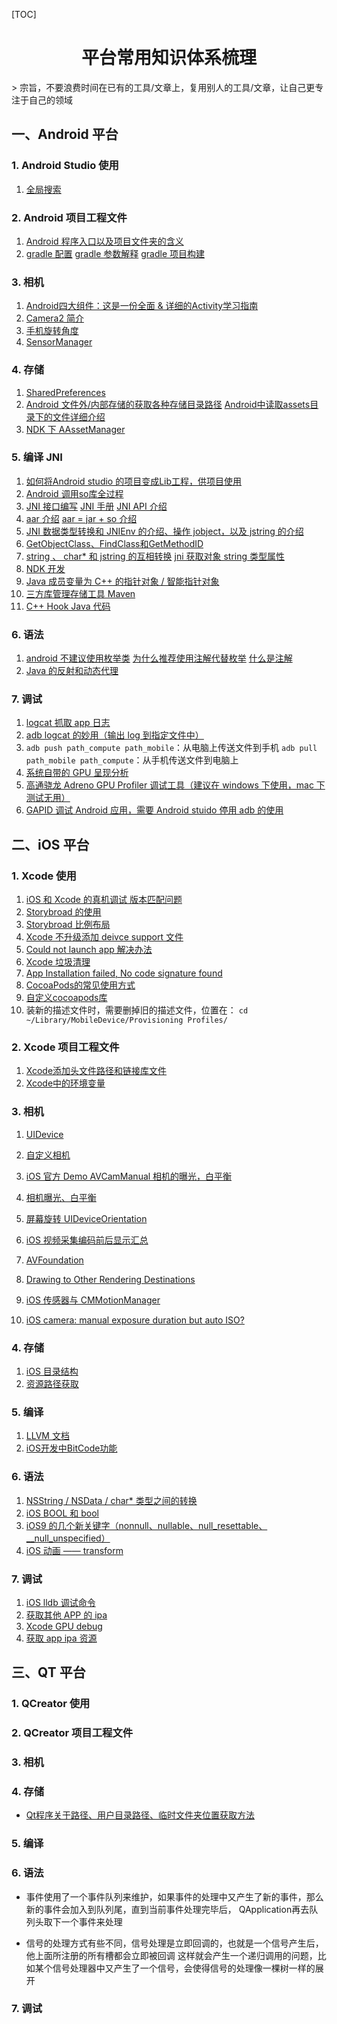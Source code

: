 [TOC]


<p><h1><center>平台常用知识体系梳理</center></h1></p>
> 宗旨，不要浪费时间在已有的工具/文章上，复用别人的工具/文章，让自己更专注于自己的领域



## 一、Android 平台

### 1. Android Studio 使用

1. [全局搜索](https://jingyan.baidu.com/article/ca2d939d7943e3eb6c31cebc.html)



### 2. Android 项目工程文件

1. [Android 程序入口以及项目文件夹的含义](https://www.cnblogs.com/mingjiatang/p/5978538.html)
2. [gradle 配置](https://www.cnblogs.com/wxishang1991/p/5457878.html)
    [gradle 参数解释](https://www.jianshu.com/p/c11862136abf)
  [gradle 项目构建](https://www.cnblogs.com/smyhvae/p/4456420.html)




### 3. 相机

1. [Android四大组件：这是一份全面 & 详细的Activity学习指南](https://blog.csdn.net/carson_ho/article/details/82848840)
2. [Camera2 简介](https://www.jianshu.com/p/23e8789fbc10)
3. [手机旋转角度](https://www.jianshu.com/p/f2cce22280df)
4. [SensorManager](https://developer.android.google.cn/reference/android/hardware/SensorManager)




### 4. 存储

1. [SharedPreferences](https://www.jianshu.com/p/13f26d68b02e)
2. [Android 文件外/内部存储的获取各种存储目录路径](https://www.jianshu.com/p/2de0113b3164)
   [Android中读取assets目录下的文件详细介绍](https://blog.csdn.net/greathfs/article/details/52123984)
3. [NDK 下 AAssetManager](https://blog.csdn.net/u012098794/article/details/53405142)




### 5. 编译 JNI

1. [如何将Android studio 的项目变成Lib工程，供项目使用](https://blog.csdn.net/qq_33373648/article/details/75671402)
2. [Android 调用so库全过程](https://blog.csdn.net/liujian8654562/article/details/78717149)
3. [JNI 接口编写](https://www.cnblogs.com/rocomp/p/4892866.html)
   [JNI 手册](https://blog.csdn.net/eydwyz/article/details/77800867)
   [JNI API 介绍](https://blog.csdn.net/yuzhou_zang/article/details/78410632)
4. [aar 介绍](https://blog.csdn.net/xiexiangyu92/article/details/75200091)
   [aar = jar + so 介绍](https://blog.csdn.net/mq2856992713/article/details/77619299)
5. [JNI 数据类型转换和 JNIEnv 的介绍、操作 jobject，以及 jstring 的介绍](https://blog.csdn.net/u010947098/article/details/71079380)
6. [GetObjectClass、FindClass和GetMethodID](https://www.jianshu.com/p/dddb0ccd476a)
7. [string 、 char* 和 jstring 的互相转换](https://blog.csdn.net/xlxxcc/article/details/51106721)
   [jni 获取对象 string 类型属性](https://blog.csdn.net/xiuye2015/article/details/90111908)
8. [NDK 开发](https://blog.csdn.net/afei__/article/details/81290711)
9. [Java 成员变量为 C++ 的指针对象 / 智能指针对象](https://www.studiofuga.com/2017/03/10/a-c-smart-pointer-wrapper-for-use-with-jni/)
10. [三方库管理存储工具 Maven](https://www.cnblogs.com/zachary7/p/7975632.html)
11. [C++ Hook Java 代码](https://zhuanlan.zhihu.com/p/109157321)



### 6. 语法

1. [android 不建议使用枚举类](https://www.cnblogs.com/zgz345/p/5871351.html)
   [为什么推荐使用注解代替枚举](https://www.jianshu.com/p/80180e1728d0)
   [什么是注解](https://www.cnblogs.com/liaojie970/p/7879917.html)
2. [Java 的反射和动态代理](https://www.cnblogs.com/jingmoxukong/p/12049112.html)



### 7. 调试

1. [logcat 抓取 app 日志](https://blog.csdn.net/tscying/article/details/79317537)
2. [adb logcat 的妙用（输出 log 到指定文件中）](https://blog.csdn.net/qq_34801506/article/details/81014994)
3. `adb push path_compute path_mobile`：从电脑上传送文件到手机
   `adb pull path_mobile path_compute`：从手机传送文件到电脑上
4. [系统自带的 GPU 呈现分析](https://www.jianshu.com/p/ac2d58666106)
5. [高通骁龙 Adreno GPU Profiler 调试工具（建议在 windows 下使用，mac 下测试无用）](https://gameinstitute.qq.com/community/detail/123051)
6. [GAPID 调试 Android 应用，需要 Android stuido 停用 adb 的使用](http://www.geeks3d.com/20171214/google-gapid-capture-vulkan-and-opengl-es-calls-on-android-windows-macos-and-linux/)



## 二、iOS 平台

### 1. Xcode 使用

1. [iOS 和 Xcode 的真机调试 版本匹配问题](https://www.jianshu.com/p/9e72bec04c06)
2. [Storybroad 的使用](https://www.jianshu.com/p/aaa4b89dbba1)
3. [Storybroad 比例布局](https://segmentfault.com/a/1190000002997979)
4. [Xcode 不升级添加 deivce support 文件](https://github.com/iGhibli/iOS-DeviceSupport/tree/master/DeviceSupport)
5. [Could not launch app 解决办法](https://blog.csdn.net/u012581760/article/details/78528480?depth_1-utm_source=distribute.pc_relevant.none-task&utm_source=distribute.pc_relevant.none-task)
6. [Xcode 垃圾清理](https://www.jianshu.com/p/225a4b3dd88e)
7. [App Installation failed, No code signature found](https://blog.macrowolf.cn/31.html)
8. [CocoaPods的常见使用方式](https://www.cnblogs.com/hs-funky/p/6759977.html)
9. [自定义cocoapods库](https://www.jianshu.com/p/oZfb8s)
10. 装新的描述文件时，需要删掉旧的描述文件，位置在：
    `cd ~/Library/MobileDevice/Provisioning Profiles/`




### 2. Xcode 项目工程文件

1. [Xcode添加头文件路径和链接库文件](https://blog.csdn.net/tintinr/article/details/50936313)
2. [Xcode中的环境变量](https://www.jianshu.com/p/74b2a1a46179)



### 3. 相机

1. [UIDevice](https://www.jianshu.com/p/aaa4b89dbba1)

2. [自定义相机](https://blog.csdn.net/qq_30513483/article/details/51198464)

3. [iOS  官方 Demo AVCamManual 相机的曝光，白平衡](https://github.com/sri-omg/AVCamManual)

4. [相机曝光、白平衡](https://docs.microsoft.com/zh-cn/xamarin/ios/user-interface/controls/intro-to-manual-camera-controls)

5. [屏幕旋转 UIDeviceOrientation](https://www.jianshu.com/p/36bf3f9f2141)

6. [iOS 视频采集编码前后显示汇总](https://www.jianshu.com/p/1a241674a075)

7. [AVFoundation](https://www.jianshu.com/p/0537388ef8ef)

8. [Drawing to Other Rendering Destinations](https://developer.apple.com/library/archive/documentation/3DDrawing/Conceptual/OpenGLES_ProgrammingGuide/WorkingwithEAGLContexts/WorkingwithEAGLContexts.html#//apple_ref/doc/uid/TP40008793-CH103-SW1)

9. [iOS 传感器与 CMMotionManager](https://blog.csdn.net/boring_cat/article/details/51153476)

10. [iOS camera: manual exposure duration but auto ISO?](https://stackoverflow.com/questions/29819515/ios-camera-manual-exposure-duration-but-auto-iso)



### 4. 存储

1. [iOS 目录结构](https://my.oschina.net/liuchuanfeng/blog/388338)
2. [资源路径获取](https://blog.csdn.net/xuhuan_wh/article/details/7474310)



### 5. 编译

1. [LLVM 文档](https://releases.llvm.org/)
2. [iOS开发中BitCode功能](https://www.jianshu.com/p/8eff48e5c010)



### 6. 语法

1. [NSString / NSData / char* 类型之间的转换](https://www.cnblogs.com/pengyingh/articles/2341880.html)
2. [iOS BOOL 和 bool](https://www.jianshu.com/p/efe976b53560)
3. [iOS9 的几个新关键字（nonnull、nullable、null_resettable、__null_unspecified）](https://www.cnblogs.com/alan12138/p/5620021.html)
4. [iOS 动画 —— transform](https://www.jianshu.com/p/3bc427f0dd56)



### 7. 调试

1. [iOS lldb 调试命令](https://blog.csdn.net/ios_xumin/article/details/42711759)
2. [获取其他 APP 的 ipa](https://imazing.com/guides/how-to-manage-apps-without-itunes)
3. [Xcode GPU debug](https://www.cnblogs.com/TracePlus/p/4093830.html)
4. [获取 app ipa 资源](https://www.jianshu.com/p/009018d11648)




## 三、QT 平台

### 1. QCreator 使用

### 2. QCreator 项目工程文件

### 3. 相机

### 4. 存储

- [Qt程序关于路径、用户目录路径、临时文件夹位置获取方法](https://www.cnblogs.com/icmzn/p/6953948.html)

  

### 5. 编译

### 6. 语法

- 事件使用了一个事件队列来维护，如果事件的处理中又产生了新的事件，那么新的事件会加入到队列尾，直到当前事件处理完毕后， QApplication再去队列头取下一个事件来处理

- 信号的处理方式有些不同，信号处理是立即回调的，也就是一个信号产生后，他上面所注册的所有槽都会立即被回调
  这样就会产生一个递归调用的问题，比如某个信号处理器中又产生了一个信号，会使得信号的处理像一棵树一样的展开

  

### 7. 调试

